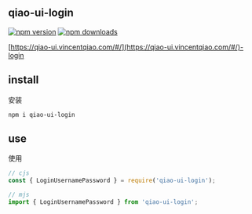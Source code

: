 ## qiao-ui-login

[![npm version](https://img.shields.io/npm/v/qiao-ui-login.svg?style=flat-square)](https://www.npmjs.org/package/qiao-ui-login)
[![npm downloads](https://img.shields.io/npm/dm/qiao-ui-login.svg?style=flat-square)](https://npm-stat.com/charts.html?package=qiao-ui-login)

[https://qiao-ui.vincentqiao.com/#/](https://qiao-ui.vincentqiao.com/#/)-login

## install

安装

```shell
npm i qiao-ui-login
```

## use

使用

```javascript
// cjs
const { LoginUsernamePassword } = require('qiao-ui-login');

// mjs
import { LoginUsernamePassword } from 'qiao-ui-login';
```
